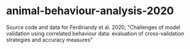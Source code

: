 # animal-behaviour-analysis-2020
Source code and data for Ferdinandy et al. 2020, "Challenges of model validation using correlated behaviour data: evaluation of cross-validation strategies and accuracy measures"
